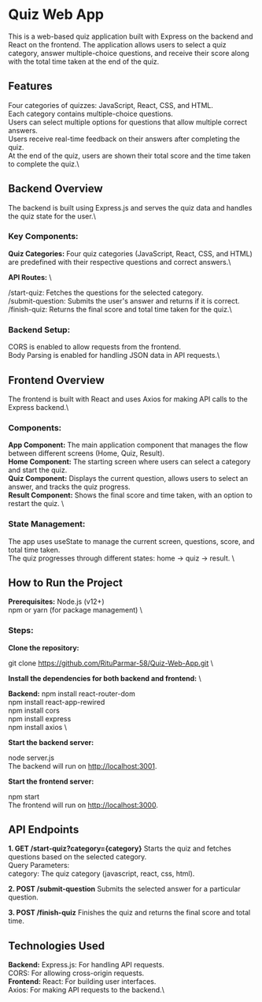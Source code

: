 # Quiz Web App

This is a web-based quiz application built with Express on the backend and React on the frontend. The application allows users to select a quiz category, answer multiple-choice questions, and receive their score along with the total time taken at the end of the quiz.

## Features

Four categories of quizzes: JavaScript, React, CSS, and HTML.\
Each category contains multiple-choice questions.\
Users can select multiple options for questions that allow multiple correct answers.\
Users receive real-time feedback on their answers after completing the quiz.\
At the end of the quiz, users are shown their total score and the time taken to complete the quiz.\

## Backend Overview

The backend is built using Express.js and serves the quiz data and handles the quiz state for the user.\

### Key Components:

**Quiz Categories:** Four quiz categories (JavaScript, React, CSS, and HTML) are predefined with their respective questions and correct answers.\

**API Routes:** \

/start-quiz: Fetches the questions for the selected category.\
/submit-question: Submits the user's answer and returns if it is correct.\
/finish-quiz: Returns the final score and total time taken for the quiz.\

### Backend Setup: 

CORS is enabled to allow requests from the frontend.\
Body Parsing is enabled for handling JSON data in API requests.\

## Frontend Overview

The frontend is built with React and uses Axios for making API calls to the Express backend.\

### Components:
**App Component:** The main application component that manages the flow between different screens (Home, Quiz, Result). \
**Home Component:** The starting screen where users can select a category and start the quiz. \
**Quiz Component:** Displays the current question, allows users to select an answer, and tracks the quiz progress. \
**Result Component:** Shows the final score and time taken, with an option to restart the quiz. \

### State Management:
The app uses useState to manage the current screen, questions, score, and total time taken. \
The quiz progresses through different states: home → quiz → result. \

## How to Run the Project

**Prerequisites:**
Node.js (v12+) \
npm or yarn (for package management) \

### Steps:

**Clone the repository:**

git clone https://github.com/RituParmar-58/Quiz-Web-App.git \

**Install the dependencies for both backend and frontend:** \

**Backend:**
npm install react-router-dom \
npm install react-app-rewired \
npm install cors \
npm install express \
npm install axios \

**Start the backend server:**

node server.js \
The backend will run on [http://localhost:3001](http://localhost:3001).

**Start the frontend server:**

npm start \
The frontend will run on [http://localhost:3000](http://localhost:3000).


## API Endpoints

**1. GET /start-quiz?category={category}**
Starts the quiz and fetches questions based on the selected category.\
Query Parameters: \
category: The quiz category (javascript, react, css, html).

**2. POST /submit-question**
Submits the selected answer for a particular question. 

**3. POST /finish-quiz**
Finishes the quiz and returns the final score and total time.


## Technologies Used
**Backend:**
Express.js: For handling API requests.\
CORS: For allowing cross-origin requests.\
**Frontend:**
React: For building user interfaces.\
Axios: For making API requests to the backend.\




